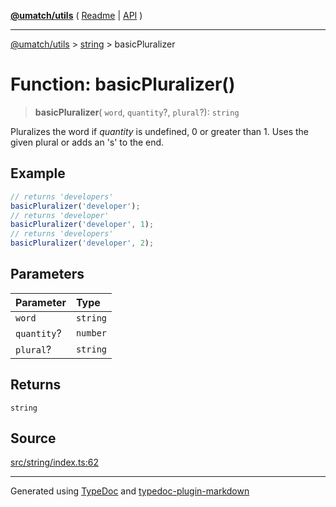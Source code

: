 [**@umatch/utils**](../../README.md) ( [Readme](../../README.md) \| [API](../../API.md) )

---

[@umatch/utils](../../API.md) > [string](../README.md) > basicPluralizer

# Function: basicPluralizer()

> **basicPluralizer**(
> `word`,
> `quantity`?,
> `plural`?): `string`

Pluralizes the word if _quantity_ is undefined, 0 or
greater than 1. Uses the given plural or adds an 's' to the end.

## Example

```ts
// returns 'developers'
basicPluralizer('developer');
// returns 'developer'
basicPluralizer('developer', 1);
// returns 'developers'
basicPluralizer('developer', 2);
```

## Parameters

| Parameter   | Type     |
| :---------- | :------- |
| `word`      | `string` |
| `quantity`? | `number` |
| `plural`?   | `string` |

## Returns

`string`

## Source

[src/string/index.ts:62](https://github.com/umatch-oficial/utils/blob/00cf87f/src/string/index.ts#L62)

---

Generated using [TypeDoc](https://typedoc.org/) and [typedoc-plugin-markdown](https://www.npmjs.com/package/typedoc-plugin-markdown)
